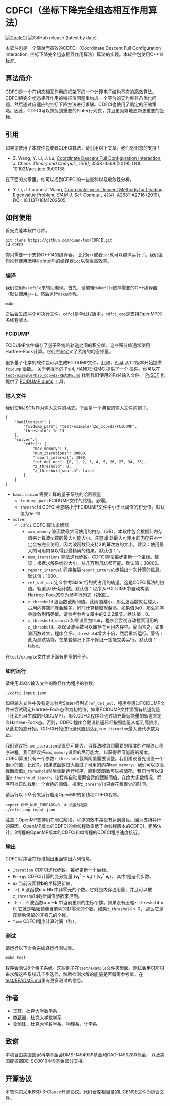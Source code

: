 # CDFCI（坐标下降完全组态相互作用算法）
[![CircleCI](https://circleci.com/gh/quan-tum/CDFCI.svg?style=svg)](https://circleci.com/gh/quan-tum/CDFCI)
![GitHub release (latest by date)](https://img.shields.io/github/v/release/quan-tum/CDFCI)

本软件包是一个简单而高效的CDFCI（Coordinate Descent Full Configuration Interaction, 坐标下降完全组态相互作用算法）算法的实现。本软件包使用C++14标准。

## 算法简介
CDFCI是一个在组态相互作用的框架下的一个计算电子结构基态的高效算法。CDFCI把完全组态相互作用的特征值问题重构成一个等价的无约束非凸优化问题，然后通过自适应的坐标下降方法进行求解。CDFCI也使用了确定的压缩策略。因此，CDFCI可以捕捉到重要的Slater行列式，并且更频繁地更新更重要的坐标。

## 引用
如果您使用了本软件包或者CDFCI算法，请引用以下文章。我们感谢您的支持！

- Z. Wang, Y. Li, J. Lu, [Coordinate Descent Full Configuration Interaction](https://pubs.acs.org/doi/10.1021/acs.jctc.9b00138), *J. Chem. Theory and Comput.*, *15(6)*, 3558-3569 (2019), DOI: 10.1021/acs.jctc.9b00138

在下面的文章里，你可以找到CDFCI的一些变种以及收敛性分析。

- Y. Li, J. Lu and Z. Wang, [Coordinate-wise Descent Methods for Leading Eigenvalue Problem](https://doi.org/10.1137/18M1202505), *SIAM J. Sci. Comput.*, *41(4)*, A2681-A2716 (2019), DOI: 10.1137/18M1202505

## 如何使用
首先克隆本软件仓库。
```
git clone https://github.com/quan-tum/CDFCI.git
cd CDFCI
```
你只需要一个支持C++14的编译器， 比如```g++```或者```icc```就可以编译运行了。我们强烈推荐使用因特尔(Intel&reg;)的编译器```icc```以获得高效率。

### 编译
我们使用```Makefile```来辅助编译。首先，请编辑```Makefile```选择需要的C++编译器（默认调用```g++```)。然后运行```make```命令。
```
make
```
之后会生成两个可执行文件。```cdfci```是单线程版本，```cdfci_omp```是支持OpenMP的多线程版本。

### FCIDUMP
FCIDUMP文件储存了量子系统的轨道之间的积分值。这些积分值通常使用Hartree-Fock计算。它们完全定义了系统的哈密顿量。

很多量子化学的软件包可以生成FCIDUMP文件。比如，[Psi4](http://psicode.org/) 从1.2版本开始提供 [```fcidump``` 函数](http://psicode.org/psi4manual/1.2/api/psi4.driver.fcidump.html)。 关于老版本的 Psi4, [HANDE-QMC](https://github.com/hande-qmc/hande) 提供了一个 [插件](https://github.com/hande-qmc/fcidump)。你可以在 [```test/example/h2o_ccpvdz/README.md```](test/example/h2o_ccpvdz/README.md) 找到我们使用的Psi4输入文件。 [PySCF](https://github.com/pyscf/pyscf) 也提供了 [FCIDUMP dump](https://sunqm.github.io/pyscf/tools.html#module-pyscf.tools.fcidump) 工具。

### 输入文件
我们使用JSON作为输入文件的格式。下面是一个典型的输入文件的例子。
```
{
    "hamiltonian": {
        "fcidump_path": "test/example/h2o_ccpvdz/FCIDUMP",
        "threshold": 1e-13
    },
    "solver":{
        "cdfci": {
            "max_memory": 1,
            "num_iterations": 30000,
            "report_interval": 1000,
            "ref_det_occ": [0, 1, 2, 3, 4, 5, 26, 27, 34, 35],
            "z_threshold": 0,
            "z_threshold_search": false
        }
    }
}
```

- ```hamiltonian``` 需要计算的量子系统的哈密顿量
  - ```fcidump_path```  FCIDUMP文件的路径。必需。
  - ```threshold``` CDFCI会忽略小于FCIDUMP文件中小于此阈值的积分值。默认值为1e-13.
- ```solver```
  - ```cdfci``` CDFCI算法求解器
    - ```max_memory``` 波函数最大可使用的内存（GB）。本软件包会根据此内存值来计算波函数的最大可能大小。注意:此处最大可使用的内存并不一定会被完全使用，因为波函数只支持2的幂次方的大小。建议：使用最大的可用内存以得到最精确的结果。默认值：1。
    - ```num_iterations```  算法迭代步数。CDFCI算法每步更新一个坐标。建议：根据求解系统的大小，从几万到几亿都可能。默认值：30000。
    - ```report_interval``` 程序每隔```report_interval```步输出一次计算的信息。默认值：1000。
    - ```ref_det_occ``` 定义参考Slater行列式占用的轨道。这是CDFCI算法的初值。轨道从0开始计数。默认值：程序从FCIDUMP中自动构造Hartree-Fock态作为参考行列式（初值）。
    - ```z_threshold``` 波函数截断阈值。此阈值越小，那么波函数就会越大，占用内存空间就会越多，同时计算精度就越高。如果值为0，那么程序会收敛到精确值。请参考参考文章中的2.2.2章节。默认值：0。
    - ```z_threshold_search``` 如果设置为true，程序会尝试自动搜索可用的```z_threshold```，以保证波函数可以储存在可用内存中。简而言之，如果波函数过大，程序会把```z_threshold```增大十倍，然后重新运行。警告：此为测试功能，在某些情况下并不保证一定能完美运行。默认值：false。

在```test/example```文件夹下面有更多的例子。

### 如何运行
请使用JSON输入文件的路径作为程序的参数。
```
./cdfci input.json
```
如果输入文件中没有定义参考Slater行列式```ref_det_occ```，程序会通过FCIDUMP文件来尝试确定Hartree-Fock态作为初始值。如果FCIDUMP文件里面有轨道能量（比如Psi4生成的FCIDUMP），那么CDFCI程序会通过填充最低能量的轨道来定义Hartree-Fock态。否则，CDFCI程序会假设轨道已经按照能量从低到高排序。从此初始态开始，CDFCI开始进行迭代直到达到```num_iteration```最大迭代步数为止。

我们建议把```num_iteration```设置尽可能大，当算法收敛到需要的精度的时候终止程序进程。我们建议把```max_memory```设置的尽可能大，以获得尽可能高的精度。CDFCI算法只有一个参数```z_threshold```截断阈值需要调整。我们建议首先设置一个很小的值，比如0。如果波函数过大超过了可用的内存```max_memory```，我们可以提高截断阈值```z_threshold```然后重新运行程序，直到波函数可以被储存。我们也可以设置```z_thershold_search```，让程序自动搜索合适的截断阈值。在绝大多数情况，程序可以自动找到一个合适的阈值。搜索```z_threshold```只会花费很少的时间。

请运行以下命令来运行启用OpenMP的多线程CDFCI程序。
```
export OMP_NUM_THREADS=8  # 设置线程数
./cdfci_omp input.json
```
注意：OpenMP支持仍在测试阶段，程序的效率并没有达到最优。因为支持并行的原因，OpenMP版本的CDFCI的单线程效率低于单线程版本的CDFCI，粗略估计，3线程的OpenMP版本的CDFCI和单线程的CDFCI程序速度接近。

### 输出
CDFCI程序会在标准输出里面输出六列信息。
- ```Iteration``` CDFCI迭代步数。每步更新一个坐标。
- ```Energy``` CDFCI计算的变分能量 (**v<sub>t</sub>**<sup>\*</sup> H **v<sub>t</sub>**) / (**v<sub>t</sub>**<sup>\*</sup> **v<sub>t</sub>**)， 其中t是迭代步数。
- ```dx``` 当前波函数**b**的坐标更新值。
- ```|z|_0``` 波函数**c** = H**b** 中非零元的个数。它对应内存占用量，并且可以被```z_threshold```截断阈值参数来控制。
- ```|H_i|_0``` 波函数**c** = H**b** 中当前更新的坐标个数。如果没有压缩```z_threshold``` = 0, 它就是哈密顿量当前列的非零元的个数。如果```z_threshold``` > 0， 那么它是压缩后保留的非零元的个数。
- ```Time``` CDFCI程序计算时间（秒）。

### 测试
请运行以下命令来编译运行测试集。
```
make test
```
程序会测试8个量子系统。这些例子在```test/example```文件夹里面。测试会用CDFCI来求解这些系统几千步迭代，然后检测求解的能量是否偏离参考值。在[test/README.md](test/README.md)里有更多测试的信息。

## 作者
* [王喆](http://zhewang.pro/)，杜克大学数学系
* [李颖洲](http://yingzhouli.com/)，杜克大学数学系
* [鲁剑锋](https://services.math.duke.edu/~jianfeng/)，杜克大学数学系，物理系，化学系

## 致谢
本项目由美国国家科学基金会DMS-1454939基金和OAC-1450280基金， 以及美国能源部DE-SC0019449基金部分支持。

## 开源协议
本软件包采用BSD 3-Clause开源协议。代码仓库根目录的LICENSE文件为协议文件。